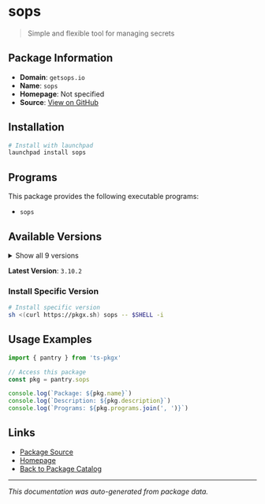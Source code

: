 # sops

> Simple and flexible tool for managing secrets

## Package Information

- **Domain**: `getsops.io`
- **Name**: `sops`
- **Homepage**: Not specified
- **Source**: [View on GitHub](https://github.com/pkgxdev/pantry/tree/main/projects/getsops.io/package.yml)

## Installation

```bash
# Install with launchpad
launchpad install sops
```

## Programs

This package provides the following executable programs:

- `sops`

## Available Versions

<details>
<summary>Show all 9 versions</summary>

- `3.10.2`, `3.10.1`, `3.10.0`, `3.9.4`, `3.9.3`
- `3.9.2`, `3.9.1`, `3.9.0`, `3.8.1`

</details>

**Latest Version**: `3.10.2`

### Install Specific Version

```bash
# Install specific version
sh <(curl https://pkgx.sh) sops -- $SHELL -i
```

## Usage Examples

```typescript
import { pantry } from 'ts-pkgx'

// Access this package
const pkg = pantry.sops

console.log(`Package: ${pkg.name}`)
console.log(`Description: ${pkg.description}`)
console.log(`Programs: ${pkg.programs.join(', ')}`)
```

## Links

- [Package Source](https://github.com/pkgxdev/pantry/tree/main/projects/getsops.io/package.yml)
- [Homepage](#)
- [Back to Package Catalog](../package-catalog.md)

---

*This documentation was auto-generated from package data.*
